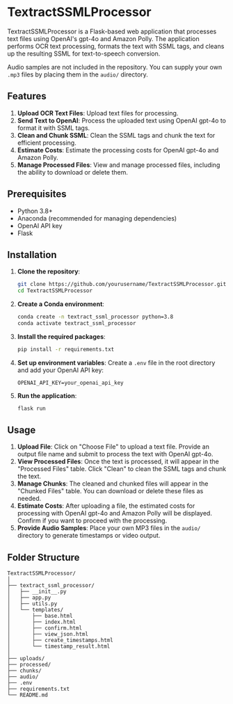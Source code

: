 # TextractSSMLProcessor

TextractSSMLProcessor is a Flask-based web application that processes text files using OpenAI's gpt-4o and Amazon Polly. The application performs OCR text processing, formats the text with SSML tags, and cleans up the resulting SSML for text-to-speech conversion.

Audio samples are not included in the repository. You can supply your own `.mp3` files by placing them in the `audio/` directory.

## Features

1. **Upload OCR Text Files**: Upload text files for processing.
2. **Send Text to OpenAI**: Process the uploaded text using OpenAI gpt-4o to format it with SSML tags.
3. **Clean and Chunk SSML**: Clean the SSML tags and chunk the text for efficient processing.
4. **Estimate Costs**: Estimate the processing costs for OpenAI gpt-4o and Amazon Polly.
5. **Manage Processed Files**: View and manage processed files, including the ability to download or delete them.

## Prerequisites

- Python 3.8+
- Anaconda (recommended for managing dependencies)
- OpenAI API key
- Flask

## Installation

1. **Clone the repository**:
    ```bash
    git clone https://github.com/yourusername/TextractSSMLProcessor.git
    cd TextractSSMLProcessor
    ```

2. **Create a Conda environment**:
    ```bash
    conda create -n textract_ssml_processor python=3.8
    conda activate textract_ssml_processor
    ```

3. **Install the required packages**:
    ```bash
    pip install -r requirements.txt
    ```

4. **Set up environment variables**:
    Create a `.env` file in the root directory and add your OpenAI API key:
    ```env
    OPENAI_API_KEY=your_openai_api_key
    ```

5. **Run the application**:
    ```bash
    flask run
    ```

## Usage

1. **Upload File**: Click on "Choose File" to upload a text file. Provide an output file name and submit to process the text with OpenAI gpt-4o.
2. **View Processed Files**: Once the text is processed, it will appear in the "Processed Files" table. Click "Clean" to clean the SSML tags and chunk the text.
3. **Manage Chunks**: The cleaned and chunked files will appear in the "Chunked Files" table. You can download or delete these files as needed.
4. **Estimate Costs**: After uploading a file, the estimated costs for processing with OpenAI gpt-4o and Amazon Polly will be displayed. Confirm if you want to proceed with the processing.
5. **Provide Audio Samples**: Place your own MP3 files in the `audio/` directory to generate timestamps or video output.

## Folder Structure

```plaintext
TextractSSMLProcessor/
│
├── textract_ssml_processor/
│   ├── __init__.py
│   ├── app.py
│   ├── utils.py
│   └── templates/
│       ├── base.html
│       ├── index.html
│       ├── confirm.html
│       ├── view_json.html
│       ├── create_timestamps.html
│       └── timestamp_result.html
│
├── uploads/
├── processed/
├── chunks/
├── audio/
├── .env
├── requirements.txt
└── README.md
